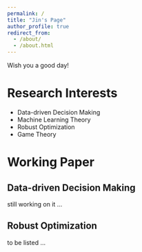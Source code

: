 ```yaml
---
permalink: /
title: "Jin's Page"
author_profile: true
redirect_from: 
  - /about/
  - /about.html
---
```

Wish you a good day!


Research Interests
======
- Data-driven Decision Making
- Machine Learning Theory
- Robust Optimization
- Game Theory



Working Paper
======

Data-driven Decision Making
------
still working on it ...

Robust Optimization
------
to be listed ...



